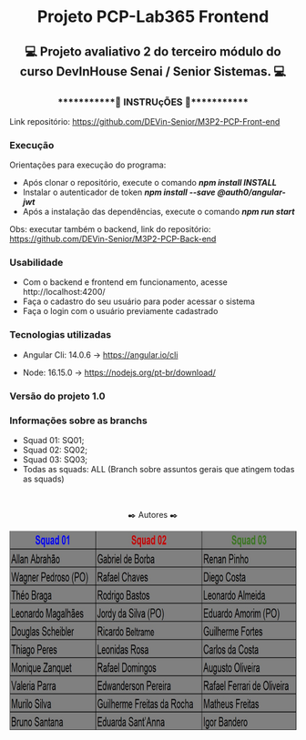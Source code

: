 <h1 align="center"> Projeto PCP-Lab365 Frontend </h1>
<h2 align="center"> 💻 Projeto avaliativo 2 do terceiro módulo do curso DevInHouse Senai / Senior Sistemas. 💻</h2>

<h3 align="center">***********🔧 INSTRUçÕES 🔧***********</h3>

Link repositório: https://github.com/DEVin-Senior/M3P2-PCP-Front-end

### Execução

Orientações para execução do programa:
- Após clonar o repositório, execute o comando ***npm install INSTALL***
- Instalar o autenticador de token ***npm install --save @auth0/angular-jwt***
- Após a instalação das dependências, execute o comando ***npm run start***

Obs: executar também o backend, link do repositório: https://github.com/DEVin-Senior/M3P2-PCP-Back-end

### Usabilidade

- Com o backend e frontend em funcionamento, acesse http://localhost:4200/
- Faça o cadastro do seu usuário para poder acessar o sistema
- Faça o login com o usuário previamente cadastrado

### Tecnologias utilizadas

- Angular Cli: 14.0.6 -> https://angular.io/cli

- Node: 16.15.0 -> https://nodejs.org/pt-br/download/

### Versão do projeto 1.0

### Informações sobre as branchs

- Squad 01: SQ01;
- Squad 02: SQ02;
- Squad 03: SQ03;
- Todas as squads: ALL (Branch sobre assuntos gerais que atingem todas as squads)

<br>
<p align="center"> ✒️ Autores ✒️ </p>
<p align="center"><a href="#"><img align="center" width="700" height="350"  src="src\assets\img\Desenvolvedores.jpg" /></a></p>
